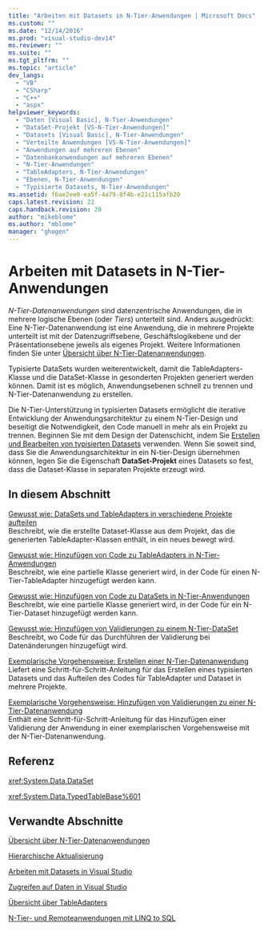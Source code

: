 ```yaml
---
title: "Arbeiten mit Datasets in N-Tier-Anwendungen | Microsoft Docs"
ms.custom: ""
ms.date: "12/14/2016"
ms.prod: "visual-studio-dev14"
ms.reviewer: ""
ms.suite: ""
ms.tgt_pltfrm: ""
ms.topic: "article"
dev_langs: 
  - "VB"
  - "CSharp"
  - "C++"
  - "aspx"
helpviewer_keywords: 
  - "Daten [Visual Basic], N-Tier-Anwendungen"
  - "DataSet-Projekt [VS-N-Tier-Anwendungen]"
  - "Datasets [Visual Basic], N-Tier-Anwendungen"
  - "Verteilte Anwendungen [VS-N-Tier-Anwendungen]"
  - "Anwendungen auf mehreren Ebenen"
  - "Datenbankanwendungen auf mehreren Ebenen"
  - "N-Tier-Anwendungen"
  - "TableAdapters, N-Tier-Anwendungen"
  - "Ebenen, N-Tier-Anwendungen"
  - "Typisierte Datasets, N-Tier-Anwendungen"
ms.assetid: f6ae2ee0-ea5f-4a79-8f4b-e21c115afb20
caps.latest.revision: 22
caps.handback.revision: 20
author: "mikeblome"
ms.author: "mblome"
manager: "ghogen"
---
```

# Arbeiten mit Datasets in N-Tier-Anwendungen
*N\-Tier\-Datenanwendungen* sind datenzentrische Anwendungen, die in mehrere logische Ebenen \(oder *Tiers*\) unterteilt sind.  Anders ausgedrückt: Eine N\-Tier\-Datenanwendung ist eine Anwendung, die in mehrere Projekte unterteilt ist mit der Datenzugriffsebene, Geschäftslogikebene und der Präsentationsebene jeweils als eigenes Projekt.  Weitere Informationen finden Sie unter [Übersicht über N\-Tier\-Datenanwendungen](../data-tools/n-tier-data-applications-overview.md).  
  
 Typisierte DataSets wurden weiterentwickelt, damit die TableAdapters\-Klasse und die DataSet\-Klasse in gesonderten Projekten generiert werden können.  Damit ist es möglich, Anwendungsebenen schnell zu trennen und N\-Tier\-Datenanwendung zu erstellen.  
  
 Die N\-Tier\-Unterstützung in typisierten Datasets ermöglicht die iterative Entwicklung der Anwendungsarchitektur zu einem N\-Tier\-Design und beseitigt die Notwendigkeit, den Code manuell in mehr als ein Projekt zu trennen.  Beginnen Sie mit dem Design der Datenschicht, indem Sie [Erstellen und Bearbeiten von typisierten Datasets](../data-tools/creating-and-editing-typed-datasets.md) verwenden.  Wenn Sie soweit sind, dass Sie die Anwendungsarchitektur in ein N\-tier\-Design übernehmen können, legen Sie die Eigenschaft **DataSet\-Projekt** eines Datasets so fest, dass die Dataset\-Klasse in separaten Projekte erzeugt wird.  
  
## In diesem Abschnitt  
 [Gewusst wie: DataSets und TableAdapters in verschiedene Projekte aufteilen](../data-tools/separate-datasets-and-tableadapters-into-different-projects.md)  
 Beschreibt, wie die erstellte Dataset\-Klasse aus dem Projekt, das die generierten TableAdapter\-Klassen enthält, in ein neues bewegt wird.  
  
 [Gewusst wie: Hinzufügen von Code zu TableAdapters in N\-Tier\-Anwendungen](../data-tools/add-code-to-tableadapters-in-n-tier-applications.md)  
 Beschreibt, wie eine partielle Klasse generiert wird, in der Code für einen N\-Tier\-TableAdapter hinzugefügt werden kann.  
  
 [Gewusst wie: Hinzufügen von Code zu DataSets in N\-Tier\-Anwendungen](../data-tools/add-code-to-datasets-in-n-tier-applications.md)  
 Beschreibt, wie eine partielle Klasse generiert wird, in der Code für ein N\-Tier\-Dataset hinzugefügt werden kann.  
  
 [Gewusst wie: Hinzufügen von Validierungen zu einem N\-Tier\-DataSet](../data-tools/add-validation-to-an-n-tier-dataset.md)  
 Beschreibt, wo Code für das Durchführen der Validierung bei Datenänderungen hinzugefügt wird.  
  
 [Exemplarische Vorgehensweise: Erstellen einer N\-Tier\-Datenanwendung](../data-tools/walkthrough-creating-an-n-tier-data-application.md)  
 Liefert eine Schritt\-für\-Schritt\-Anleitung für das Erstellen eines typisierten Datasets und das Aufteilen des Codes für TableAdapter und Dataset in mehrere Projekte.  
  
 [Exemplarische Vorgehensweise: Hinzufügen von Validierungen zu einer N\-Tier\-Datenanwendung](../Topic/Walkthrough:%20Adding%20Validation%20to%20an%20N-Tier%20Data%20Application.md)  
 Enthält eine Schritt\-für\-Schritt\-Anleitung für das Hinzufügen einer Validierung der Anwendung in einer exemplarischen Vorgehensweise mit der N\-Tier\-Datenanwendung.  
  
## Referenz  
 <xref:System.Data.DataSet>  
  
 <xref:System.Data.TypedTableBase%601>  
  
## Verwandte Abschnitte  
 [Übersicht über N\-Tier\-Datenanwendungen](../data-tools/n-tier-data-applications-overview.md)  
  
 [Hierarchische Aktualisierung](../data-tools/hierarchical-update.md)  
  
 [Arbeiten mit Datasets in Visual Studio](../data-tools/dataset-tools-in-visual-studio.md)  
  
 [Zugreifen auf Daten in Visual Studio](../data-tools/accessing-data-in-visual-studio.md)  
  
 [Übersicht über TableAdapters](../data-tools/tableadapter-overview.md)  
  
 [N\-Tier\- und Remoteanwendungen mit LINQ to SQL](../Topic/N-Tier%20and%20Remote%20Applications%20with%20LINQ%20to%20SQL.md)